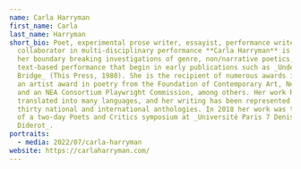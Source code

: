 ```yaml
---
name: Carla Harryman
first_name: Carla
last_name: Harryman
short_bio: Poet, experimental prose writer, essayist, performance writer and
  collaborator in multi-disciplinary performance **Carla Harryman** is known for
  her boundary breaking investigations of genre, non/narrative poetics, and
  text-based performance that begin in early publications such as _Under the
  Bridge_ (This Press, 1980). She is the recipient of numerous awards including
  an artist award in poetry from the Foundation of Contemporary Art, New York
  and an NEA Consortium Playwright Commission, among others. Her work has been
  translated into many languages, and her writing has been represented in over
  thirty national and international anthologies. In 2018 her work was the focus
  of a two-day Poets and Critics symposium at _Université Paris 7 Denis
  Diderot_.
portraits:
  - media: 2022/07/carla-harryman
website: https://carlaharryman.com/
---
```

